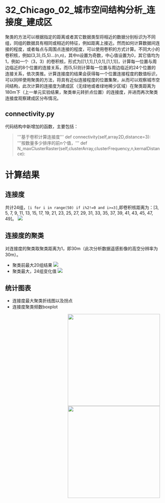 # 32_Chicago_02_城市空间结构分析_连接度_建成区
聚类的方法可以根据指定的距离或者其它数据类型将相近的数据分别标识为不同组，同组的数据具有相同或相近的特征，例如距离上接近。然而如何计算数据间连接的程度，或者每点与周围点连接的程度，可以使用卷积的方式计算。不同大小的卷积核，例如(3,3),(5,5)...(n,n)，其中n设置为奇数，中心值设置为0，其它值均为1，例如一个（3，3）的卷积核，形式为[[1,1,1],[1,0,1],[1,1,1]]，计算每一位置与周边临近的8个位置的连接关系，而(5,5)则计算每一位置与周边临近的24个位置的连接关系，依次类推。计算连接度的结果会获得每一个位置连接程度的数值标识，可以同样使用聚类的方法，将具有近似连接程度的位置集聚，从而可以观察城市空间结构，此次计算的连接度为建成区（无绿地或者绿地稀少区域）在聚类距离为180m下（上一单元实验结果，聚类单元转折点位置）的连接度，并进而再次聚类连接度观察建成区分布情况。

## connectivity.py
代码结构中新增加的函数，主要包括：
> '''基于卷积计算连接度'''    def connectivity(self,array2D,distance=3):
> '''按数量多少排序的前n个值，''' def N_maxClusterRaster(self,clusterArray,clusterFrequency,n,kernalDistance):

# 计算结果
## 连接度
共计24组，```[i for i in range(50) if i%2!=0 and i>=3]```,即卷积核距离为：[3, 5, 7, 9, 11, 13, 15, 17, 19, 21, 23, 25, 27, 29, 31, 33, 35, 37, 39, 41, 43, 45, 47, 49]。
![](https://github.com/richieBao/python-urbanPlanning/blob/master/images/32_3.jpg)

## 连接度的聚类
对连接度的聚类取聚类距离为1，即30m（此次分析数据遥感影像的高空分辨率为30m）。
* 聚类前最大20组结果
![](https://github.com/richieBao/python-urbanPlanning/blob/master/images/32_4.jpg)
* 聚类最大，24组变化值
![](https://github.com/richieBao/python-urbanPlanning/blob/master/images/32_5.jpg)

## 统计图表
* 连接度最大聚类折线图以及拐点
* 连接度聚类频数boxplot
<img src="https://github.com/richieBao/python-urbanPlanning/blob/master/images/32_1.jpg" width="300" align="right">
<img src="https://github.com/richieBao/python-urbanPlanning/blob/master/images/32_2.jpg" width="300" align="right">
